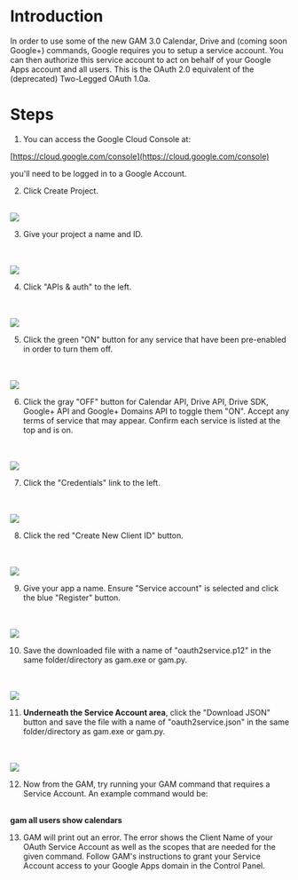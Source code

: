# Introduction

In order to use some of the new GAM 3.0 Calendar, Drive and (coming soon Google+) commands, Google requires you to setup a service account. You can then authorize this service account to act on behalf of your Google Apps account and all users. This is the OAuth 2.0 equivalent of the (deprecated) Two-Legged OAuth 1.0a.

# Steps

1. You can access the Google Cloud Console at:

[https://cloud.google.com/console](https://cloud.google.com/console)

you'll need to be logged in to a Google Account.

2. Click Create Project.

<br><img src='https://www.googledrive.com/host/0B8mlDZR33yTdcm12SGNnd3MzeDA/2013-11-22_1224.png'>


3. Give your project a name and ID.<br>
<br>
<br><img src='https://www.googledrive.com/host/0B8mlDZR33yTdcm12SGNnd3MzeDA/2013-11-22_1224_001.png'>


4. Click "APIs & auth" to the left.<br>
<br>
<br><img src='https://www.googledrive.com/host/0B8mlDZR33yTdcm12SGNnd3MzeDA/2013-11-22_1228.png'>


5. Click the green "ON" button for any service that have been pre-enabled in order to turn them off.<br>
<br>
<br><img src='https://www.googledrive.com/host/0B8mlDZR33yTdcm12SGNnd3MzeDA/2013-11-22_1231.png'>


6. Click the gray "OFF" button for Calendar API, Drive API, Drive SDK, Google+ API and Google+ Domains API to toggle them "ON". Accept any terms of service that may appear. Confirm each service is listed at the top and is on.<br>
<br>
<br><img src='https://www.googledrive.com/host/0B8mlDZR33yTdcm12SGNnd3MzeDA/2013-11-22_1233.png'>


7. Click the "Credentials" link to the left.<br>
<br>
<br><img src='https://www.googledrive.com/host/0B8mlDZR33yTdcm12SGNnd3MzeDA/2014-01-31_1231_001.png'>


8. Click the red "Create New Client ID" button.<br>
<br>
<br><img src='https://www.googledrive.com/host/0B8mlDZR33yTdcm12SGNnd3MzeDA/2014-04-02_0907_001.png'>


9. Give your app a name. Ensure "Service account" is selected and click the blue "Register" button.<br>
<br>
<br><img src='https://www.googledrive.com/host/0B8mlDZR33yTdcm12SGNnd3MzeDA/2014-04-02_0908.png'>


10. Save the downloaded file with a name of "oauth2service.p12" in the same folder/directory as gam.exe or gam.py.<br>
<br>
<br><img src='https://www.googledrive.com/host/0B8mlDZR33yTdcm12SGNnd3MzeDA/2014-04-02_0908_001.png'>

11. <b>Underneath the Service Account area</b>, click the "Download JSON" button and save the file with a name of "oauth2service.json" in the same folder/directory as gam.exe or gam.py.<br>
<br>
<br><img src='https://www.googledrive.com/host/0B8mlDZR33yTdcm12SGNnd3MzeDA/2014-04-02_0909.png'>


12. Now from the GAM, try running your GAM command that requires a Service Account. An example command would be:<br>
<br>
<b>gam all users show calendars</b>


13. GAM will print out an error. The error shows the Client Name of your OAuth Service Account as well as the scopes that are needed for the given command. Follow GAM's instructions to grant your Service Account access to your Google Apps domain in the Control Panel.